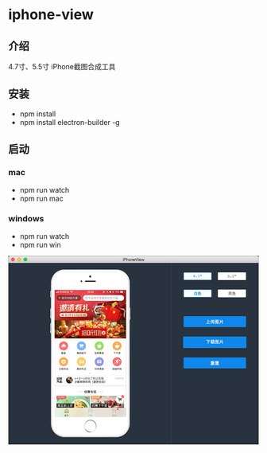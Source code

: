 # iphone-view

## 介绍
4.7寸、5.5寸 iPhone截图合成工具
## 安装
* npm install
* npm install electron-builder -g
## 启动
### mac
* npm run watch
* npm run mac
### windows
* npm run watch
* npm run win

![result](./app/assets/result.jpg)
